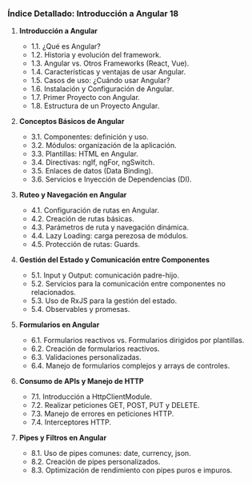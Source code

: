 ### **Índice Detallado: Introducción a Angular 18**

1. **Introducción a Angular**
   - 1.1. ¿Qué es Angular?
   - 1.2. Historia y evolución del framework.
   - 1.3. Angular vs. Otros Frameworks (React, Vue).
   - 1.4. Características y ventajas de usar Angular.
   - 1.5. Casos de uso: ¿Cuándo usar Angular?
   - 1.6. Instalación y Configuración de Angular.
   - 1.7. Primer Proyecto con Angular.
   - 1.8. Estructura de un Proyecto Angular.

3. **Conceptos Básicos de Angular**
   - 3.1. Componentes: definición y uso.
   - 3.2. Módulos: organización de la aplicación.
   - 3.3. Plantillas: HTML en Angular.
   - 3.4. Directivas: ngIf, ngFor, ngSwitch.
   - 3.5. Enlaces de datos (Data Binding).
   - 3.6. Servicios e Inyección de Dependencias (DI).

4. **Ruteo y Navegación en Angular**
   - 4.1. Configuración de rutas en Angular.
   - 4.2. Creación de rutas básicas.
   - 4.3. Parámetros de ruta y navegación dinámica.
   - 4.4. Lazy Loading: carga perezosa de módulos.
   - 4.5. Protección de rutas: Guards.

5. **Gestión del Estado y Comunicación entre Componentes**
   - 5.1. Input y Output: comunicación padre-hijo.
   - 5.2. Servicios para la comunicación entre componentes no relacionados.
   - 5.3. Uso de RxJS para la gestión del estado.
   - 5.4. Observables y promesas.

6. **Formularios en Angular**
   - 6.1. Formularios reactivos vs. Formularios dirigidos por plantillas.
   - 6.2. Creación de formularios reactivos.
   - 6.3. Validaciones personalizadas.
   - 6.4. Manejo de formularios complejos y arrays de controles.

7. **Consumo de APIs y Manejo de HTTP**
   - 7.1. Introducción a HttpClientModule.
   - 7.2. Realizar peticiones GET, POST, PUT y DELETE.
   - 7.3. Manejo de errores en peticiones HTTP.
   - 7.4. Interceptores HTTP.

8. **Pipes y Filtros en Angular**
   - 8.1. Uso de pipes comunes: date, currency, json.
   - 8.2. Creación de pipes personalizados.
   - 8.3. Optimización de rendimiento con pipes puros e impuros.